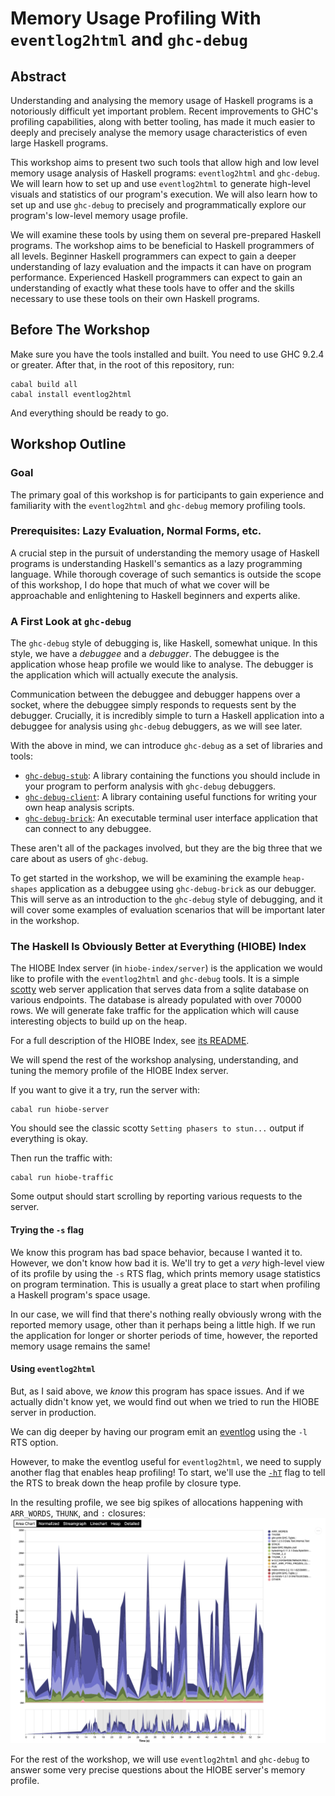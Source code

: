 # Memory Usage Profiling With `eventlog2html` and `ghc-debug`

## Abstract

Understanding and analysing the memory usage of Haskell programs is a
notoriously difficult yet important problem. Recent improvements to GHC's
profiling capabilities, along with better tooling, has made it much easier to
deeply and precisely analyse the memory usage characteristics of even large
Haskell programs.

This workshop aims to present two such tools that allow high and low level
memory usage analysis of Haskell programs: `eventlog2html` and `ghc-debug`. We
will learn how to set up and use `eventlog2html` to generate high-level visuals
and statistics of our program's execution. We will also learn how to set up and
use `ghc-debug` to precisely and programmatically explore our program's
low-level memory usage profile.

We will examine these tools by using them on several pre-prepared Haskell
programs. The workshop aims to be beneficial to Haskell programmers of all
levels. Beginner Haskell programmers can expect to gain a deeper understanding
of lazy evaluation and the impacts it can have on program performance.
Experienced Haskell programmers can expect to gain an understanding of exactly
what these tools have to offer and the skills necessary to use these tools on
their own Haskell programs.

## Before The Workshop

Make sure you have the tools installed and built. You need to use GHC 9.2.4 or
greater. After that, in the root of this repository, run:
```
cabal build all
cabal install eventlog2html
```
And everything should be ready to go.

## Workshop Outline

### Goal

The primary goal of this workshop is for participants to gain experience and
familiarity with the `eventlog2html` and `ghc-debug` memory profiling tools.

### Prerequisites: Lazy Evaluation, Normal Forms, etc.

A crucial step in the pursuit of understanding the memory usage of Haskell
programs is understanding Haskell's semantics as a lazy programming language.
While thorough coverage of such semantics is outside the scope of this workshop,
I do hope that much of what we cover will be approachable and enlightening to
Haskell beginners and experts alike.

### A First Look at `ghc-debug`

The `ghc-debug` style of debugging is, like Haskell, somewhat unique. In this
style, we have a *debuggee* and a *debugger*. The debuggee is the application
whose heap profile we would like to analyse. The debugger is the application
which will actually execute the analysis.

Communication between the debuggee and debugger happens over a socket, where the
debuggee simply responds to requests sent by the debugger. Crucially, it is
incredibly simple to turn a Haskell application into a debuggee for analysis
using `ghc-debug` debuggers, as we will see later.

With the above in mind, we can introduce `ghc-debug` as a set of libraries and
tools:

- [`ghc-debug-stub`](https://hackage.haskell.org/package/ghc-debug-stub): A
  library containing the functions you should include in your program to
  perform analysis with `ghc-debug` debuggers.
- [`ghc-debug-client`](https://hackage.haskell.org/package/ghc-debug-client): A
  library containing useful functions for writing your own heap analysis
  scripts.
- [`ghc-debug-brick`](https://hackage.haskell.org/package/ghc-debug-brick): An
  executable terminal user interface application that can connect to any
  debuggee.

These aren't all of the packages involved, but they are the big three that we
care about as users of `ghc-debug`.

To get started in the workshop, we will be examining the example `heap-shapes`
application as a debuggee using `ghc-debug-brick` as our debugger. This will
serve as an introduction to the `ghc-debug` style of debugging, and it will
cover some examples of evaluation scenarios that will be important later in the
workshop.

### The Haskell Is Obviously Better at Everything (HIOBE) Index

The HIOBE Index server (in `hiobe-index/server`) is the application we would
like to profile with the `eventlog2html` and `ghc-debug` tools. It is a simple
[scotty](https://hackage.haskell.org/package/scotty) web server application that
serves data from a sqlite database on various endpoints. The database is already
populated with over 70000 rows. We will generate fake traffic for the
application which will cause interesting objects to build up on the heap.

For a full description of the HIOBE Index, see
[its README](./hiobe-index/README.md).

We will spend the rest of the workshop analysing, understanding, and tuning the
memory profile of the HIOBE Index server.

If you want to give it a try, run the server with:
```
cabal run hiobe-server
```
You should see the classic scotty `Setting phasers to stun...` output if
everything is okay.

Then run the traffic with:
```
cabal run hiobe-traffic
```
Some output should start scrolling by reporting various requests to the server.

#### Trying the `-s` flag

We know this program has bad space behavior, because I wanted it to. However, we
don't know how bad it is. We'll try to get a *very* high-level view of its
profile by using the `-s` RTS flag, which prints memory usage statistics on
program termination. This is usually a great place to start when profiling a
Haskell program's space usage.

In our case, we will find that there's nothing really obviously wrong with the
reported memory usage, other than it perhaps being a little high. If we run the
application for longer or shorter periods of time, however, the reported memory
usage remains the same!

#### Using `eventlog2html`

But, as I said above, we *know* this program has space issues. And if we
actually didn't know yet, we would find out when we tried to run the HIOBE
server in production.

We can dig deeper by having our program emit an
[eventlog](https://downloads.haskell.org/ghc/latest/docs/users_guide/runtime_control.html#rts-eventlog)
using the `-l` RTS option.

However, to make the eventlog useful for `eventlog2html`, we need to supply
another flag that enables heap profiling! To start, we'll use the
[`-hT`](https://downloads.haskell.org/ghc/latest/docs/users_guide/profiling.html#rts-options-for-heap-profiling)
flag to tell the RTS to break down the heap profile by closure type.

In the resulting profile, we see big spikes of allocations happening with
`ARR_WORDS`, `THUNK`, and `:` closures:
![area-chart](./assets/hiobe-hT-1.png)

For the rest of the workshop, we will use `eventlog2html` and `ghc-debug` to
answer some very precise questions about the HIOBE server's memory profile.
